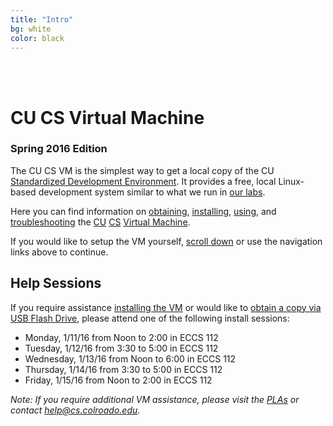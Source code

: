 ```yaml
---
title: "Intro"
bg: white
color: black
---
```


<div class="center">    
     <span class="center fa-stack subtlecircle" style="font-size:100px; background:#e8e8e8">
           <i class="fa fa-circle fa-stack-2x text-white"></i>
           <i class="fa fa-desktop fa-stack-1x text-black"></i>
     </span>
     <br>
     <br>
</div>

# CU CS Virtual Machine

### Spring 2016 Edition

The CU CS VM is the simplest way to get a local copy of the CU
[Standardized Development
Environment](https://foundation.cs.colorado.edu/sde/).  It provides a
free, local Linux-based development system similar to what we run in
[our labs](https://csel.cs.colorado.edu).

Here you can find information on [obtaining](#obtain),
[installing](#install), [using](#usage), and [troubleshooting](#faq)
the [CU](http://www.colorado.edu/) [CS](http://www.colorado.edu/cs/) [Virtual
Machine](http://en.wikipedia.org/wiki/Virtual_machine).

If you would like to setup the VM yourself, [scroll down](#obtain) or
use the navigation links above to continue.

## Help Sessions

If you require assistance [installing the VM](#install) or would like
to [obtain a copy via USB Flash Drive](#obtain), please attend one of
the following install sessions:

 - Monday, 1/11/16 from Noon to 2:00 in ECCS 112
 - Tuesday, 1/12/16 from 3:30 to 5:00 in ECCS 112
 - Wednesday, 1/13/16 from Noon to 6:00 in ECCS 112
 - Thursday, 1/14/16 from 3:30 to 5:00 in ECCS 112
 - Friday, 1/15/16 from Noon to 2:00 in ECCS 112

_Note: If you require
additional VM assistance, please visit the
[PLAs](https://foundation.cs.colorado.edu/sde/) or contact
[help@cs.colroado.edu](mailto:help@cs.colorado.edu)._
